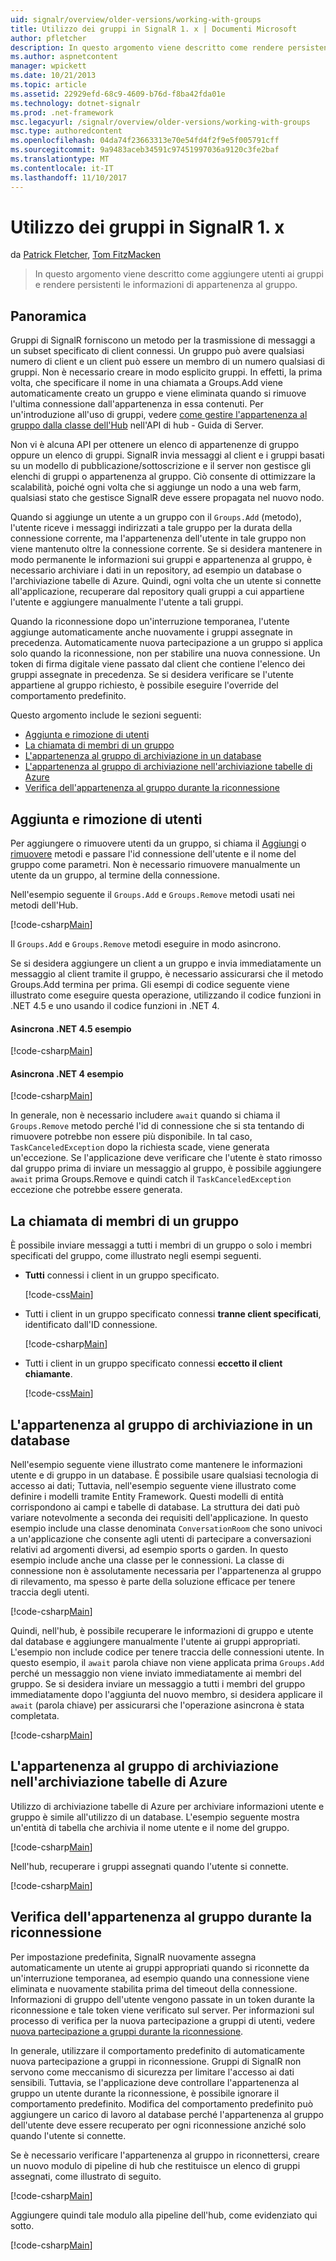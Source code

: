 ```yaml
---
uid: signalr/overview/older-versions/working-with-groups
title: Utilizzo dei gruppi in SignalR 1. x | Documenti Microsoft
author: pfletcher
description: In questo argomento viene descritto come rendere persistenti le informazioni di appartenenza al gruppo con l'API di Hub.
ms.author: aspnetcontent
manager: wpickett
ms.date: 10/21/2013
ms.topic: article
ms.assetid: 22929efd-68c9-4609-b76d-f8ba42fda01e
ms.technology: dotnet-signalr
ms.prod: .net-framework
msc.legacyurl: /signalr/overview/older-versions/working-with-groups
msc.type: authoredcontent
ms.openlocfilehash: 04da74f23663313e70e54fd4f2f9e5f005791cff
ms.sourcegitcommit: 9a9483aceb34591c97451997036a9120c3fe2baf
ms.translationtype: MT
ms.contentlocale: it-IT
ms.lasthandoff: 11/10/2017
---
```

<a name="working-with-groups-in-signalr-1x"></a>Utilizzo dei gruppi in SignalR 1. x
====================
da [Patrick Fletcher](https://github.com/pfletcher), [Tom FitzMacken](https://github.com/tfitzmac)

> In questo argomento viene descritto come aggiungere utenti ai gruppi e rendere persistenti le informazioni di appartenenza al gruppo.


## <a name="overview"></a>Panoramica

Gruppi di SignalR forniscono un metodo per la trasmissione di messaggi a un subset specificato di client connessi. Un gruppo può avere qualsiasi numero di client e un client può essere un membro di un numero qualsiasi di gruppi. Non è necessario creare in modo esplicito gruppi. In effetti, la prima volta, che specificare il nome in una chiamata a Groups.Add viene automaticamente creato un gruppo e viene eliminata quando si rimuove l'ultima connessione dall'appartenenza in essa contenuti. Per un'introduzione all'uso di gruppi, vedere [come gestire l'appartenenza al gruppo dalla classe dell'Hub](index.md) nell'API di hub - Guida di Server.

Non vi è alcuna API per ottenere un elenco di appartenenze di gruppo oppure un elenco di gruppi. SignalR invia messaggi al client e i gruppi basati su un modello di pubblicazione/sottoscrizione e il server non gestisce gli elenchi di gruppi o appartenenza al gruppo. Ciò consente di ottimizzare la scalabilità, poiché ogni volta che si aggiunge un nodo a una web farm, qualsiasi stato che gestisce SignalR deve essere propagata nel nuovo nodo.

Quando si aggiunge un utente a un gruppo con il `Groups.Add` (metodo), l'utente riceve i messaggi indirizzati a tale gruppo per la durata della connessione corrente, ma l'appartenenza dell'utente in tale gruppo non viene mantenuto oltre la connessione corrente. Se si desidera mantenere in modo permanente le informazioni sui gruppi e appartenenza al gruppo, è necessario archiviare i dati in un repository, ad esempio un database o l'archiviazione tabelle di Azure. Quindi, ogni volta che un utente si connette all'applicazione, recuperare dal repository quali gruppi a cui appartiene l'utente e aggiungere manualmente l'utente a tali gruppi.

Quando la riconnessione dopo un'interruzione temporanea, l'utente aggiunge automaticamente anche nuovamente i gruppi assegnate in precedenza. Automaticamente nuova partecipazione a un gruppo si applica solo quando la riconnessione, non per stabilire una nuova connessione. Un token di firma digitale viene passato dal client che contiene l'elenco dei gruppi assegnate in precedenza. Se si desidera verificare se l'utente appartiene al gruppo richiesto, è possibile eseguire l'override del comportamento predefinito.

Questo argomento include le sezioni seguenti:

- [Aggiunta e rimozione di utenti](#add)
- [La chiamata di membri di un gruppo](#call)
- [L'appartenenza al gruppo di archiviazione in un database](#storedatabase)
- [L'appartenenza al gruppo di archiviazione nell'archiviazione tabelle di Azure](#storeazuretable)
- [Verifica dell'appartenenza al gruppo durante la riconnessione](#verify)

<a id="add"></a>

## <a name="adding-and-removing-users"></a>Aggiunta e rimozione di utenti

Per aggiungere o rimuovere utenti da un gruppo, si chiama il [Aggiungi](https://msdn.microsoft.com/en-us/library/microsoft.aspnet.signalr.igroupmanager.add(v=vs.111).aspx) o [rimuovere](https://msdn.microsoft.com/en-us/library/microsoft.aspnet.signalr.igroupmanager.remove(v=vs.111).aspx) metodi e passare l'id connessione dell'utente e il nome del gruppo come parametri. Non è necessario rimuovere manualmente un utente da un gruppo, al termine della connessione.

Nell'esempio seguente il `Groups.Add` e `Groups.Remove` metodi usati nei metodi dell'Hub.

[!code-csharp[Main](working-with-groups/samples/sample1.cs?highlight=5,10)]

Il `Groups.Add` e `Groups.Remove` metodi eseguire in modo asincrono.

Se si desidera aggiungere un client a un gruppo e invia immediatamente un messaggio al client tramite il gruppo, è necessario assicurarsi che il metodo Groups.Add termina per prima. Gli esempi di codice seguente viene illustrato come eseguire questa operazione, utilizzando il codice funzioni in .NET 4.5 e uno usando il codice funzioni in .NET 4.

#### <a name="asynchronous-net-45-example"></a>Asincrona .NET 4.5 esempio

[!code-csharp[Main](working-with-groups/samples/sample2.cs?highlight=1,3)]

#### <a name="asynchronous-net-4-example"></a>Asincrona .NET 4 esempio

[!code-csharp[Main](working-with-groups/samples/sample3.cs?highlight=3-4)]

In generale, non è necessario includere `await` quando si chiama il `Groups.Remove` metodo perché l'id di connessione che si sta tentando di rimuovere potrebbe non essere più disponibile. In tal caso, `TaskCanceledException` dopo la richiesta scade, viene generata un'eccezione. Se l'applicazione deve verificare che l'utente è stato rimosso dal gruppo prima di inviare un messaggio al gruppo, è possibile aggiungere `await` prima Groups.Remove e quindi catch il `TaskCanceledException` eccezione che potrebbe essere generata.

<a id="call"></a>

## <a name="calling-members-of-a-group"></a>La chiamata di membri di un gruppo

È possibile inviare messaggi a tutti i membri di un gruppo o solo i membri specificati del gruppo, come illustrato negli esempi seguenti.

- **Tutti** connessi i client in un gruppo specificato. 

    [!code-css[Main](working-with-groups/samples/sample4.css)]
- Tutti i client in un gruppo specificato connessi **tranne client specificati**, identificato dall'ID connessione. 

    [!code-csharp[Main](working-with-groups/samples/sample5.cs)]
- Tutti i client in un gruppo specificato connessi **eccetto il client chiamante**. 

    [!code-css[Main](working-with-groups/samples/sample6.css)]

<a id="storedatabase"></a>

## <a name="storing-group-membership-in-a-database"></a>L'appartenenza al gruppo di archiviazione in un database

Nell'esempio seguente viene illustrato come mantenere le informazioni utente e di gruppo in un database. È possibile usare qualsiasi tecnologia di accesso ai dati; Tuttavia, nell'esempio seguente viene illustrato come definire i modelli tramite Entity Framework. Questi modelli di entità corrispondono ai campi e tabelle di database. La struttura dei dati può variare notevolmente a seconda dei requisiti dell'applicazione. In questo esempio include una classe denominata `ConversationRoom` che sono univoci a un'applicazione che consente agli utenti di partecipare a conversazioni relativi ad argomenti diversi, ad esempio sports o garden. In questo esempio include anche una classe per le connessioni. La classe di connessione non è assolutamente necessaria per l'appartenenza al gruppo di rilevamento, ma spesso è parte della soluzione efficace per tenere traccia degli utenti.

[!code-csharp[Main](working-with-groups/samples/sample7.cs)]

Quindi, nell'hub, è possibile recuperare le informazioni di gruppo e utente dal database e aggiungere manualmente l'utente ai gruppi appropriati. L'esempio non include codice per tenere traccia delle connessioni utente. In questo esempio, il `await` parola chiave non viene applicata prima `Groups.Add` perché un messaggio non viene inviato immediatamente ai membri del gruppo. Se si desidera inviare un messaggio a tutti i membri del gruppo immediatamente dopo l'aggiunta del nuovo membro, si desidera applicare il `await` (parola chiave) per assicurarsi che l'operazione asincrona è stata completata.

[!code-csharp[Main](working-with-groups/samples/sample8.cs)]

<a id="storeazuretable"></a>

## <a name="storing-group-membership-in-azure-table-storage"></a>L'appartenenza al gruppo di archiviazione nell'archiviazione tabelle di Azure

Utilizzo di archiviazione tabelle di Azure per archiviare informazioni utente e gruppo è simile all'utilizzo di un database. L'esempio seguente mostra un'entità di tabella che archivia il nome utente e il nome del gruppo.

[!code-csharp[Main](working-with-groups/samples/sample9.cs)]

Nell'hub, recuperare i gruppi assegnati quando l'utente si connette.

[!code-csharp[Main](working-with-groups/samples/sample10.cs)]

<a id="verify"></a>

## <a name="verifying-group-membership-when-reconnecting"></a>Verifica dell'appartenenza al gruppo durante la riconnessione

Per impostazione predefinita, SignalR nuovamente assegna automaticamente un utente ai gruppi appropriati quando si riconnette da un'interruzione temporanea, ad esempio quando una connessione viene eliminata e nuovamente stabilita prima del timeout della connessione. Informazioni di gruppo dell'utente vengono passate in un token durante la riconnessione e tale token viene verificato sul server. Per informazioni sul processo di verifica per la nuova partecipazione a gruppi di utenti, vedere [nuova partecipazione a gruppi durante la riconnessione](index.md).

In generale, utilizzare il comportamento predefinito di automaticamente nuova partecipazione a gruppi in riconnessione. Gruppi di SignalR non servono come meccanismo di sicurezza per limitare l'accesso ai dati sensibili. Tuttavia, se l'applicazione deve controllare l'appartenenza al gruppo un utente durante la riconnessione, è possibile ignorare il comportamento predefinito. Modifica del comportamento predefinito può aggiungere un carico di lavoro al database perché l'appartenenza al gruppo dell'utente deve essere recuperato per ogni riconnessione anziché solo quando l'utente si connette.

Se è necessario verificare l'appartenenza al gruppo in riconnettersi, creare un nuovo modulo di pipeline di hub che restituisce un elenco di gruppi assegnati, come illustrato di seguito.

[!code-csharp[Main](working-with-groups/samples/sample11.cs)]

Aggiungere quindi tale modulo alla pipeline dell'hub, come evidenziato qui sotto.

[!code-csharp[Main](working-with-groups/samples/sample12.cs?highlight=10)]
